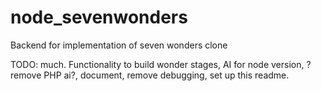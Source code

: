 # node_sevenwonders
Backend for implementation of seven wonders clone

TODO: much. Functionality to build wonder stages, AI for node version, ?remove PHP ai?, document, remove debugging, set up this readme.
